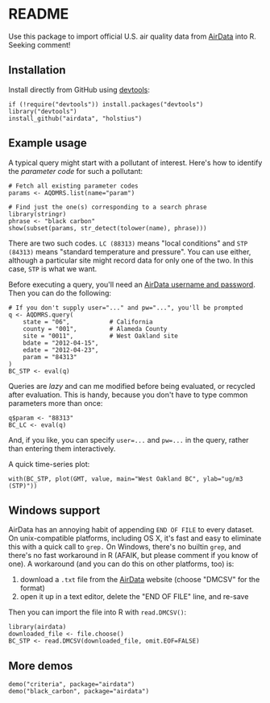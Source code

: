 README
======

Use this package to import official U.S. air quality data from [AirData] into R. Seeking comment!

Installation
------------

Install directly from GitHub using [devtools]:

    if (!require("devtools")) install.packages("devtools")
    library("devtools")
    install_github("airdata", "holstius")

Example usage
-------------

A typical query might start with a pollutant of interest. Here's how to identify the *parameter code* for such a pollutant:

    # Fetch all existing parameter codes
    params <- AQDMRS.list(name="param")
    
    # Find just the one(s) corresponding to a search phrase
    library(stringr)
    phrase <- "black carbon"
    show(subset(params, str_detect(tolower(name), phrase)))

There are two such codes. `LC (88313)` means "local conditions" and `STP (84313)` means "standard temperature and pressure". You can use either, although a particular site might record data for only one of the two. In this case, `STP` is what we want.

Before executing a query, you'll need an [AirData username and password](http://www.epa.gov/airdata/tas_Data_Mart_Registration.html). Then you can do the following:

    # If you don't supply user="..." and pw="...", you'll be prompted
    q <- AQDMRS.query(
        state = "06",           # California
        county = "001",         # Alameda County
        site = "0011",          # West Oakland site
        bdate = "2012-04-15",   
        edate = "2012-04-23",
        param = "84313"
    )
    BC_STP <- eval(q)

Queries are *lazy* and can me modified before being evaluated, or recycled after evaluation. This is handy, because you don't have to type common parameters more than once:

    q$param <- "88313"
    BC_LC <- eval(q)

And, if you like, you can specify `user=...` and `pw=...` in the query, rather than entering them interactively.
 
A quick time-series plot:

    with(BC_STP, plot(GMT, value, main="West Oakland BC", ylab="ug/m3 (STP)"))

Windows support
---------------

AirData has an annoying habit of appending `END OF FILE` to every dataset. On unix-compatible platforms, including OS X, it's fast and easy to eliminate this with a quick call to `grep.` On Windows, there's no builtin `grep`, and there's no fast workaround in R (AFAIK, but please comment if you know of one). A workaround (and you can do this on other platforms, too) is:

1. download a `.txt` file from the [AirData] website (choose "DMCSV" for the format)
2. open it up in a text editor, delete the "END OF FILE" line, and re-save

Then you can import the file into R with `read.DMCSV()`:

    library(airdata)
    downloaded_file <- file.choose() 
    BC_STP <- read.DMCSV(downloaded_file, omit.EOF=FALSE)

More demos
----------

    demo("criteria", package="airdata")
    demo("black_carbon", package="airdata")

[R]: http://r-project.org "R"
[AirData]: https://ofmext.epa.gov/AQDMRS/aqdmrs.html "AQDMRS"
[devtools]: https://github.com/hadley/devtools "devtools"